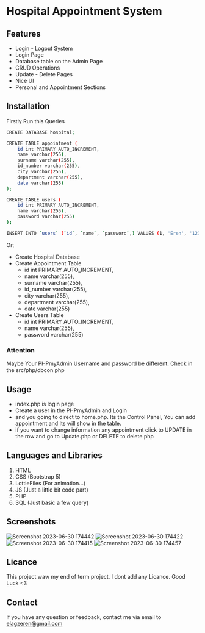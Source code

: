 # Hospital Appointment System 
## Features
- Login - Logout System
- Login Page
- Database table on the Admin Page
- CRUD Operations
- Update - Delete Pages
- Nice UI
- Personal and Appointment Sections

## Installation
Firstly Run this Queries
```bash
CREATE DATABASE hospital;

CREATE TABLE appointment (
    id int PRIMARY AUTO_INCREMENT,
    name varchar(255),
    surname varchar(255),
    id_number varchar(255),
    city varchar(255),
    department varchar(255),
    date varchar(255)
);

CREATE TABLE users (
    id int PRIMARY AUTO_INCREMENT,
    name varchar(255),
    password varchar(255)
);

INSERT INTO `users` (`id`, `name`, `password`,) VALUES (1, 'Eren', '123'),
```
Or;
- Create Hospital Database
- Create Appointment Table
    - id int PRIMARY AUTO_INCREMENT,
    - name varchar(255),
    - surname varchar(255),
    - id_number varchar(255),
    - city varchar(255),
    - department varchar(255),
    - date varchar(255)
- Create Users Table
    - id int PRIMARY AUTO_INCREMENT,
    - name varchar(255),
    - password varchar(255)


### Attention 
Maybe Your PHPmyAdmin Username and password be different. Check in the src/php/dbcon.php

## Usage
- index.php is login page
- Create a user in the PHPmyAdmin and Login
- and you going to direct to home.php. Its the Control Panel, You can add appointment and Its will show in the table.
- if you want to change information any appointment click to UPDATE in the row and go to Update.php or DELETE to delete.php

## Languages and Libraries
 1. HTML
 2. CSS (Bootstrap 5)
 3. LottieFiles (For animation...)
 4. JS (Just a little bit code part)
 5. PHP
 6. SQL (Just basic a few query)

## Screenshots
![Screenshot 2023-06-30 174442](https://github.com/ErenElagz/Hospital-Appointment-System/assets/125195062/46a38305-8863-4ef1-b958-8c1e68643be1)
![Screenshot 2023-06-30 174422](https://github.com/ErenElagz/Hospital-Appointment-System/assets/125195062/8de6eb55-7ce9-42d4-8dd7-230cdfd44c6c)
![Screenshot 2023-06-30 174415](https://github.com/ErenElagz/Hospital-Appointment-System/assets/125195062/35e8543a-6671-4737-bbd6-021c34d458e5)
![Screenshot 2023-06-30 174457](https://github.com/ErenElagz/Hospital-Appointment-System/assets/125195062/81af1491-6537-4e0c-8fb3-e03d9e48da8d)

## Licance
This project waw my end of term project. I dont add any Licance. Good Luck <3
  
## Contact
If you have any question or feedback, contact me via email to elagzeren@gmail.com
